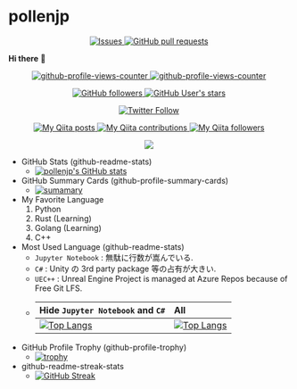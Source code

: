 # pollenjp

<!--
Ref: <https://github.com/anuraghazra/github-readme-stats/blob/f3c39506b2138a2b95ded736d24982c9fcd21b3f/readme.md>
-->
<p align="center">
  <!--
  <a href="https://github.com/pollenjp/pollenjp/actions">
    <img alt="Tests Passing" src="https://github.com/pollenjp/pollenjp/workflows/Test/badge.svg" />
  </a>
  <a href="https://codecov.io/gh/pollenjp/pollenjp">
    <img src="https://codecov.io/gh/pollenjp/pollenjp/branch/master/graph/badge.svg" />
  </a>
  -->
  <a href="https://github.com/pollenjp/pollenjp/issues">
    <img alt="Issues" src="https://img.shields.io/github/issues/pollenjp/pollenjp?color=0088ff" />
  </a>
  <a href="https://github.com/pollenjp/pollenjp/pulls">
    <img alt="GitHub pull requests" src="https://img.shields.io/github/issues-pr/pollenjp/pollenjp?color=0088ff" />
  </a>
</p>

**Hi there** 👋

<p align="center">
  <a href="https://github.com/antonkomarev/github-profile-views-counter">
    <img
      alt="github-profile-views-counter"
      src="https://komarev.com/ghpvc/?username=pollenjp&color=dc143c"
    />
  </a>
  <a href="https://github.com/jwenjian/visitor-badge">
    <img
      alt="github-profile-views-counter"
      src="https://visitor-badge.glitch.me/badge?page_id=pollenjp.visitor-badge"
    />
  </a>
</p>

<p align="center">
  <a href="https://github.com/pollenjp">
    <img
      alt="GitHub followers"
      src="https://img.shields.io/github/followers/pollenjp?style=social&logo=github"
    />
    <img
      alt="GitHub User's stars"
      src="https://img.shields.io/github/stars/pollenjp?style=social&logo=github"
    />
  </a>
</p>

<p align="center">
  <a href="https://twitter.com/polleninjp">
    <img
      alt="Twitter Follow"
      src="https://img.shields.io/twitter/follow/polleninjp?style=social&logo=twitter"
    />
  </a>
</p>

<p align="center">
  <a href="http://qiita.com/pollenjp">
    <img
      alt="My Qiita posts"
      src="https://qiita-badge.apiapi.app/s/pollenjp/posts.svg"
    />
    <img
      alt="My Qiita contributions"
      src="https://qiita-badge.apiapi.app/s/pollenjp/contributions.svg"
    />
    <img
      alt="My Qiita followers"
      src="https://qiita-badge.apiapi.app/s/pollenjp/followers.svg"
    />
  </a>
</p>

<p align="center">
  <a href="https://atcoder.jp/users/pollen" target="_blank" title="pollen">
    <img src="https://img.shields.io/endpoint?url=https%3A%2F%2Fatcoder-badges.now.sh%2Fapi%2Fatcoder%2Fjson%2Fpollen" />
  </a>
</p>

<!--
**pollenjp/pollenjp** is a ✨ _special_ ✨ repository because its `README.md` (this file) appears on your GitHub profile.

Here are some ideas to get you started:

- 🔭 I’m currently working on ...
- 🌱 I’m currently learning ...
- 👯 I’m looking to collaborate on ...
- 🤔 I’m looking for help with ...
- 💬 Ask me about ...
- 📫 How to reach me: ...
- 😄 Pronouns: ...
- ⚡ Fun fact: ...
-->

- GitHub Stats (github-readme-stats)
  - [![pollenjp's GitHub stats](https://github-readme-stats.vercel.app/api?username=pollenjp&show_icons=true&theme=tokyonight)](https://github.com/anuraghazra/github-readme-stats)
- GitHub Summary Cards (github-profile-summary-cards)
  - [![sumamary](https://github-profile-summary-cards.vercel.app/api/cards/profile-details?username=pollenjp&theme=monokai&.png)](https://github.com/vn7n24fzkq/github-profile-summary-cards)
- My Favorite Language
  1. Python
  1. Rust (Learning)
  1. Golang (Learning)
  1. C++
- Most Used Language (github-readme-stats)
  - `Jupyter Notebook` : 無駄に行数が嵩んでいる.
  - `C#` : Unity の 3rd party package 等の占有が大きい.
  - `UEC++` : Unreal Engine Project is managed at Azure Repos because of Free Git LFS.
  - | Hide `Jupyter Notebook` and `C#` | All |
    |:--|:--|
    | [![Top Langs](https://github-readme-stats.vercel.app/api/top-langs/?username=pollenjp&langs_count=20&layout=compact&theme=tokyonight&hide=jupyter%20notebook,c%23)](https://github.com/anuraghazra/github-readme-stats) | [![Top Langs](https://github-readme-stats.vercel.app/api/top-langs/?username=pollenjp&langs_count=20&layout=compact&theme=tokyonight)](https://github.com/anuraghazra/github-readme-stats) |
- GitHub Profile Trophy (github-profile-trophy)
  - [![trophy](https://github-profile-trophy.vercel.app/?username=pollenjp&theme=onedark&column=4)](https://github.com/ryo-ma/github-profile-trophy)
- github-readme-streak-stats
  - [![GitHub Streak](http://github-readme-streak-stats.herokuapp.com?user=pollenjp&theme=dark&date_format=M%20j%5B%2C%20Y%5D)](https://git.io/streak-stats)
